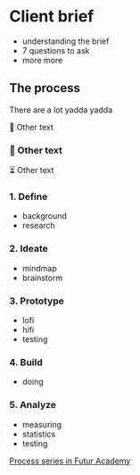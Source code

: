 # Client brief

- understanding the brief
- 7 questions to ask
- more more



## The process

There are a lot yadda yadda

<span class="emojicon">💩</span> Other text

### <span class="emojicon ed-elevated-025">🤯</span> Other text

<span class="emojicon">⏳</span> Other text

### 1. Define

- background
- research

### 2. Ideate

- mindmap
- brainstorm

### 3. Prototype

- lofi
- hifi
- testing

### 4. Build

- doing

### 5. Analyze

- measuring
- statistics
- testing




[Process series in Futur Academy](https://www.youtube.com/watch?v=d77cDtH8bo0&list=PLroLjS4HDi0BP_yFfi0--EFcK3rFRrgED&index=1)